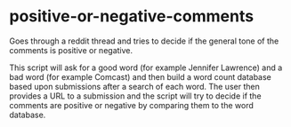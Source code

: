 # positive-or-negative-comments
Goes through a reddit thread and tries to decide if the general tone of the comments is positive or negative.

This script will ask for a good word (for example Jennifer Lawrence) and a bad word (for example Comcast) and then build a word count database based upon submissions after a search of each word. The user then provides a URL to a submission and the script will try to decide if the comments are positive or negative by comparing them to the word database.
